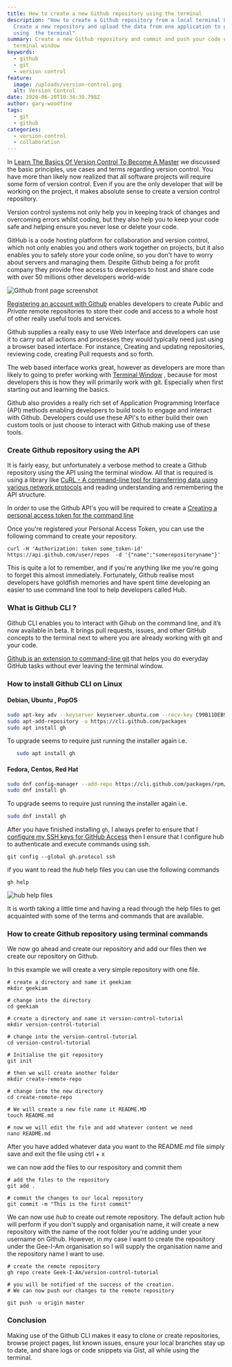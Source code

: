 ```yaml
---
title: How to create a new Github repository using the terminal
description: "How to create a Github repository from a local terminal Update :
  Create a new repository and upload the data from one application to github all
  using  the terminal"
summary: Create a new Github repository and commit and push your code using the
  terminal window
keywords:
  - github
  - git
  - version control
feature:
  image: /uploads/version-control.png
  alt: Version Control
date: 2020-06-20T10:34:39.798Z
author: gary-woodfine
tags:
  - git
  - github
categories:
  - version-control
  - collaboration
---
```

In [Learn The Basics Of Version Control To Become A Master](https://geekiam.io/learn-the-basics-of-version-control-to-become-a-master/) we discussed the basic principles, use cases and terms regarding version control. You have more than likely now realized that all software projects will require some form of version control.  Even if you are the only developer that will be working on the project, it makes absolute sense to create a version control repository.

Version control systems not only help you in keeping track of changes and overcoming errors whilst coding, but they also help you to keep your code safe and helping ensure you never lose or delete your code.  

GitHub is a code hosting platform for collaboration and version control, which not only enables you and others work together on projects, but it also enables you to safely store your code online, so you don't have to worry about servers and managing them. Despite Github being a for profit company they provide free access to developers to host and share code with over 50 millions other developers world-wide

![Github front page screenshot](/uploads/github-screenshot.png "Github front page screenshot")

[Registering an account with Github](https://github.com/) enables developers to create *Public* and *Private* remote repositories to store their code and access to a whole host of other really useful tools and services.

Github supplies a really easy to use Web Interface and developers can use it to carry out all actions and processes they would typically need just using a browser based interface.  For instance, Creating and updating repositories, reviewing code, creating Pull requests and so forth.  

The web based interface works great, however as developers are more than likely to going to prefer working with [Terminal Window](https://geekiam.io/what-is-a-terminal-window/) , because for most developers this is how they will primarily work with git. Especially when first starting out and learning the basics.

Github also provides a really rich set of Application Programming Interface (API) methods enabling developers to build tools to engage and interact with Github. Developers could use these API's to either build their own custom tools or just choose to interact with Github making use of these tools.

### Create Github repository using the API

It is fairly easy, but unfortunately a verbose method to create a Github repository using the API using the terminal window. All that is required is using a library like [CuRL - A command-line tool for transferring data using various network protocols](https://curl.haxx.se/) and reading understanding and remembering the API structure.

In order to use the Github API's you will be required to create a [Creating a personal access token for the command line](https://help.github.com/en/github/authenticating-to-github/creating-a-personal-access-token-for-the-command-line) 

Once you're registered your Personal Access Token, you can use the following command to create your repository.

```shell
curl -H 'Authorization: token some_token-id' https://api.github.com/user/repos  -d '{"name":"somerepositoryname"}'
```

This is quite a lot to remember, and if you're anything like me you're going to forget this almost immediately.  Fortunately, Github realise most developers have goldfish memories and have spent time developing an easier to use command line tool to help developers called Hub.

### What is Github CLI ?

Github CLI enables you to interact with Gihub on the command line, and it’s now available in beta. It brings pull requests, issues, and other GitHub concepts to the terminal next to where you are already working with git and your code.

[Github is an extension to command-line git](https://cli.github.com/manual/) that helps you do everyday GitHub tasks without ever leaving the terminal window.  

### How to install Github CLI on Linux

#### Debian, Ubuntu , PopOS

```sh
sudo apt-key adv --keyserver keyserver.ubuntu.com --recv-key C99B11DEB97541F0
sudo apt-add-repository -u https://cli.github.com/packages
sudo apt install gh

```
To upgrade seems to require just running the installer again i.e.
```sh
   sudo apt install gh
```

#### Fedora, Centos, Red Hat
```sh
sudo dnf config-manager --add-repo https://cli.github.com/packages/rpm/gh-cli.repo
sudo dnf install gh
```
To upgrade seems to require just running the installer again i.e.

```sh
sudo dnf install gh
```


After you have finished installing `gh`, I always prefer to ensure that I [configure my SSH keys for GitHub Access](https://garywoodfine.com/setting-up-ssh-keys-for-github-access/) then I ensure that I configure hub to authenticate and execute commands using ssh.

```shell
git config --global gh.protocol ssh
```

if you want to read the *hub* help files you can use the following commands

```shell
gh help
```

![hub help files](/uploads/github-cli.png "hub help files")

It is worth taking a little time and having a read through the help files to get acquainted with some of the terms and commands that are available.

### How to create Github repository using terminal commands

We now go ahead and create our repository and add our files then we create our repository on Github.

In this example we will create a very simple repository with one file.  

```shell
# create a directory and name it geekiam
mkdir geekiam

# change into the directory
cd geekiam

# create a directory and name it version-control-tutorial
mkdir version-control-tutorial

# change into the version-control-tutorial
cd version-control-tutorial

# Initialise the git repository
git init

# then we will create another folder
mkdir create-remote-repo

# change into the new directory
cd create-remote-repo

# We will create a new file name it README.MD
touch README.md

# now we will edit the file and add whatever content we need
nano README.md
```

After you have added whatever data you want to the README.md file simply save and exit the file using ctrl + x

we can now add the files to our respository and commit them

```shell
# add the files to the repository
git add .

# commit the changes to our local repository
git commit -m "This is the first commit"
```

We can now use *hub* to create out remote repository.  The default action hub will perform if you don't supply and organisation name, it will create a new repository with the name of the root folder you're adding under your username on Github.  However, in my case I want to create the repository  under the Gee-I-Am organisation so I will supply the organisation name and the repository name I want to use.

```shell
# create the remote repository
gh repo create Geek-I-Am/version-control-tutorial

# you will be notified of the success of the creation.
# We can now push our changes to the remote repository

git push -u origin master
```

### Conclusion

Making use of the Github CLI makes it easy to clone or create repositories, browse project pages, list known issues, ensure your local branches stay up to date, and share logs or code snippets via Gist, all while using the terminal.